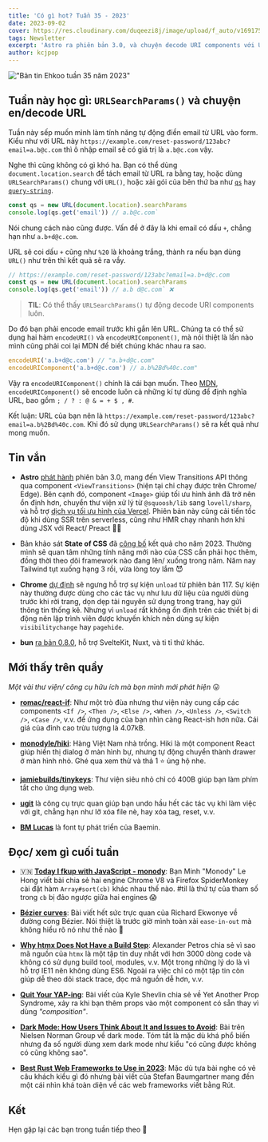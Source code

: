 ```yaml
---
title: 'Có gì hot? Tuần 35 - 2023'
date: 2023-09-02
cover: https://res.cloudinary.com/duqeezi8j/image/upload/f_auto/v1691754934/ehkoo/newsletters/w35-2023.png
tags: Newsletter
excerpt: 'Astro ra phiên bản 3.0, và chuyện decode URI components với URLSearchParams()'
author: kcjpop
---
```


!["Bản tin Ehkoo tuần 35 năm 2023"](https://res.cloudinary.com/duqeezi8j/image/upload/f_auto/v1691754934/ehkoo/newsletters/w35-2023.png)

## Tuần này học gì: `URLSearchParams()` và chuyện en/decode URL

Tuần này sếp muốn mình làm tính năng tự động điền email từ URL vào form. Kiểu như với URL này `https://example.com/reset-password/123abc?email=a.b@c.com` thì ô nhập email sẽ có giá trị là `a.b@c.com` vậy.

Nghe thì cũng không có gì khó ha. Bạn có thể dùng `document.location.search` để tách email từ URL ra bằng tay, hoặc dùng `URLSearchParams()` chung với `URL()`, hoặc xài gói của bên thứ ba như [`qs`](https://www.npmjs.com/package/qs) hay [`query-string`](https://www.npmjs.com/package/query-string).

```js
const qs = new URL(document.location).searchParams
console.log(qs.get('email')) // a.b@c.com`
```

Nói chung cách nào cũng được. Vấn đề ở đây là khi email có dấu `+`, chẳng hạn như `a.b+d@c.com`.

URL sẽ coi dấu `+` cũng như `%20` là khoảng trắng, thành ra nếu bạn dùng `URL()` như trên thì kết quả sẽ ra vầy.

```js
// https://example.com/reset-password/123abc?email=a.b+d@c.com
const qs = new URL(document.location).searchParams
console.log(qs.get('email')) // a.b d@c.com` ❌
```

> **TIL**: Có thể thấy `URLSearchParams()` tự động decode URI components luôn.

Do đó bạn phải encode email trước khi gắn lên URL. Chúng ta có thể sử dụng hai hàm `encodeURI()` và `encodeURIComponent()`, mà nói thiệt là lần nào mình cũng phải coi lại MDN để biết chúng khác nhau ra sao.

```js
encodeURI('a.b+d@c.com') // "a.b+d@c.com"
encodeURIComponent('a.b+d@c.com') // a.b%2Bd%40c.com"
```

Vậy ra `encodeURIComponent()` chính là cái bạn muốn. Theo [MDN](https://developer.mozilla.org/en-US/docs/Web/JavaScript/Reference/Global_Objects/encodeURIComponent), `encodeURIComponent()` sẽ encode luôn cả những kí tự dùng để định nghĩa URL, bao gồm `; / ? : @ & = + $ , #`.

Kết luận: URL của bạn nên là `https://example.com/reset-password/123abc?email=a.b%2Bd%40c.com`. Khi đó sử dụng `URLSearchParams()` sẽ ra kết quả như mong muốn.

## Tin vắn

- **Astro** [phát hành](https://astro.build/blog/astro-3/) phiên bản 3.0, mang đến View Transitions API thông qua component `<ViewTransitions>` (hiện tại chỉ chạy được trên Chrome/ Edge). Bên cạnh đó, component `<Image>` giúp tối ưu hình ảnh đã trở nên ổn định hơn, chuyển thư viện xử lý từ `@squoosh/lib` sang `lovell/sharp`, và hỗ trợ [dịch vụ tối ưu hình của Vercel](https://vercel.com/docs/concepts/image-optimization). Phiên bản này cũng cải tiến tốc độ khi dùng SSR trên serverless, cũng như HMR chạy nhanh hơn khi dùng JSX với React/ Preact 🤷‍♂️

- Bản khảo sát **State of CSS** đã [công bố](https://2023.stateofcss.com/en-US/) kết quả cho năm 2023. Thường mình sẽ quan tâm những tính năng mới nào của CSS cần phải học thêm, đồng thời theo dõi framework nào đang lên/ xuống trong năm. Năm nay Tailwind tụt xuống hạng 3 rồi, vừa lòng toy lắm 😈

- **Chrome** [dự định](https://developer.chrome.com/blog/deprecating-unload/) sẽ ngưng hỗ trợ sự kiện `unload` từ phiên bản 117. Sự kiện này thường được dùng cho các tác vụ như lưu dữ liệu của người dùng trước khi rời trang, dọn dẹp tài nguyên sử dụng trong trang, hay gửi thông tin thống kê. Nhưng vì `unload` rất không ổn định trên các thiết bị di động nên lập trình viên được khuyến khích nên dùng sự kiện `visibilitychange` hay `pagehide`.

- **bun** [ra bản 0.8.0](https://bun.sh/blog/bun-v0.8.0), hỗ trợ SvelteKit, Nuxt, và ti tỉ thứ khác.

## Mới thấy trên quầy

_Một vài thư viện/ công cụ hữu ích mà bọn mình mới phát hiện_ 😛

- [**romac/react-if**](https://github.com/romac/react-if): Như một trò đùa nhưng thư viện này cung cấp các components `<If />`, `<Then />`, `<Else />`, `<When />`, `<Unless />`, `<Switch />`, `<Case />`, v.v. để ứng dụng của bạn nhìn càng React-ish hơn nữa. Cái giá của đỉnh cao trừu tượng là 4.07kB.

- [**monodyle/hiki**](https://github.com/monodyle/hiki): Hàng Việt Nam nhà trồng. Hiki là một component React giúp hiển thị dialog ở màn hình bự, nhưng tự động chuyển thành drawer ở màn hình nhỏ. Ghé qua xem thử và thả 1 ⭐️ ủng hộ nhe.

- [**jamiebuilds/tinykeys**](https://github.com/jamiebuilds/tinykeys): Thư viện siêu nhỏ chỉ có 400B giúp bạn làm phím tắt cho ứng dụng web.

- [**ugit**](https://github.com/Bhupesh-V/ugit) là công cụ trực quan giúp bạn undo hầu hết các tác vụ khi làm việc với git, chẳng hạn như lỡ xóa file nè, hay xóa tag, reset, v.v.

- [**BM Lucas**](https://font.baemin.vn/) là font tự phát triển của Baemin.

## Đọc/ xem gì cuối tuần

- 🇻🇳 [**Today I fkup with JavaScript - monody**](https://minhle.space/blog/today-i-fkup-with-js/): Bạn Minh "Monody" Le Hong viết bài chia sẻ hai engine Chrome V8 và Firefox SpiderMonkey cài đặt hàm `Array#sort(cb)` khác nhau thế nào. #til là thứ tự của tham số trong `cb` bị đảo ngược giữa hai engines 😱

- [**Bézier curves**](https://blog.richardekwonye.com/bezier-curves): Bài viết hết sức trực quan của Richard Ekwonye về đường cong Bézier. Nói thiệt là trước giờ mình toàn xài `ease-in-out` mà không hiểu rõ nó như thế nào 🥲

- [**Why htmx Does Not Have a Build Step**](https://htmx.org/essays/no-build-step/): Alexander Petros chia sẻ vì sao mã nguồn của `htmx` là một tập tin duy nhất với hơn 3000 dòng code và không có sử dụng build tool, modules, v.v. Một trong những lý do là vì hỗ trợ IE11 nên không dùng ES6. Ngoài ra việc chỉ có một tập tin còn giúp dễ theo dõi stack trace, đọc mã nguồn dễ hơn, v.v.

- [**Quit Your YAP-ing**](https://kyleshevlin.com/quit-your-yapping): Bài viết của Kyle Shevlin chia sẻ về Yet Another Prop Syndrome, xảy ra khi bạn thêm props vào một component có sẵn thay vì dùng _"composition"_.

- [**Dark Mode: How Users Think About It and Issues to Avoid**](https://www.nngroup.com/articles/dark-mode-users-issues/): Bài trên Nielsen Norman Group về dark mode. Tóm tắt là mặc dù khá phổ biến nhưng đa số người dùng xem dark mode như kiểu "có cũng được không có cũng không sao".

- [**Best Rust Web Frameworks to Use in 2023**](https://www.shuttle.rs/blog/2023/08/23/rust-web-framework-comparison): Mặc dù tựa bài nghe có vẻ câu khách kiểu gì đó nhưng bài viết của Stefan Baumgartner mang đến một cái nhìn khá toàn diện về các web frameworks viết bằng Rút.

## Kết

Hẹn gặp lại các bạn trong tuần tiếp theo 👋

